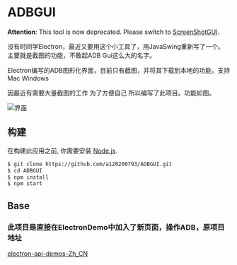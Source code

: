 # ADBGUI

 **Attention**: This tool is now deprecated. Please switch to
[ScreenShotGUI](https://github.com/a120200793/ScreenShotGUI).

没有时间学Electron，最近又要用这个小工具了，用JavaSwing重新写了一个。主要就是截图的功能，不敢起ADB Gui这么大的名字。

Electron编写的ADB图形化界面，目前只有截图，并将其下载到本地的功能，支持Mac Windows

因最近有需要大量截图的工作 为了方便自己 所以编写了此项目。功能如图。


![界面](hub_art/AdbGui.png)



## 构建

在构建此应用之前, 你需要安装 [Node.js](https://nodejs.org).

```bash
$ git clone https://github.com/a120200793/ADBGUI.git
$ cd ADBGUI
$ npm install
$ npm start
```

## Base
### 此项目是直接在ElectronDemo中加入了新页面，操作ADB，原项目地址
[electron-api-demos-Zh_CN](https://github.com/demopark/electron-api-demos-Zh_CN)
